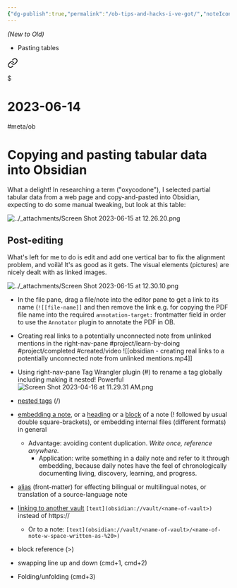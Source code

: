```yaml
---
{"dg-publish":true,"permalink":"/ob-tips-and-hacks-i-ve-got/","noteIcon":"2","created":"","updated":""}
---
```


*(New to Old)*

- Pasting tables


<div class="transclusion internal-embed is-loaded"><a class="markdown-embed-link" href="/10-dailynotes/2023-06-14/" aria-label="Open link"><svg xmlns="http://www.w3.org/2000/svg" width="24" height="24" viewBox="0 0 24 24" fill="none" stroke="currentColor" stroke-width="2" stroke-linecap="round" stroke-linejoin="round" class="svg-icon lucide-link"><path d="M10 13a5 5 0 0 0 7.54.54l3-3a5 5 0 0 0-7.07-7.07l-1.72 1.71"></path><path d="M14 11a5 5 0 0 0-7.54-.54l-3 3a5 5 0 0 0 7.07 7.07l1.71-1.71"></path></svg></a><div class="markdown-embed">

$<div class="markdown-embed-title">

# 2023-06-14

</div>



#meta/ob 
# Copying and pasting tabular data into Obsidian

What a delight! In researching a term ("oxycodone"), I selected partial tabular data from a web page and copy-and-pasted into Obsidian, expecting to do some manual tweaking, but look at this table:

![../_attachments/Screen Shot 2023-06-15 at 12.26.20.png](/img/user/_attachments/Screen%20Shot%202023-06-15%20at%2012.26.20.png)
## Post-editing
What's left for me to do is edit and add one vertical bar to fix the alignment problem, and voilà! It's as good as it gets. The visual elements (pictures) are nicely dealt with as linked images.

![../_attachments/Screen Shot 2023-06-15 at 12.30.10.png](/img/user/_attachments/Screen%20Shot%202023-06-15%20at%2012.30.10.png)

</div></div>


- In the file pane, drag a file/note into the editor pane to get a link to its name (`![[file-name]]` and then remove the link
	  e.g. for copying the PDF file name into the required `annotation-target:` frontmatter field in order to use the `Annotator` plugin to annotate the PDF in OB.
	  
- Creating real links to a potentially unconnected note from unlinked mentions in the right-nav-pane
#project/learn-by-doing 
#project/completed 
#created/video
![[obsidian - creating real links to a potentially unconnected note from unlinked mentions.mp4]]

- Using right-nav-pane Tag Wrangler plugin (#) to rename a tag globally including making it nested! Powerful
![Screen Shot 2023-04-16 at 11.29.31 AM.png](/img/user/_attachments/Screen%20Shot%202023-04-16%20at%2011.29.31%20AM.png)

- [nested tags](https://help.obsidian.md/Editing+and+formatting/Tags#Nested+tags) (/)
- [embedding a note](https://help.obsidian.md/Linking+notes+and+files/Embedding+files), or a [heading](https://help.obsidian.md/Linking+notes+and+files/Internal+links#Link+to+a+heading+in+a+note) or a [block](https://help.obsidian.md/Linking+notes+and+files/Internal+links#Link+to+a+block+in+a+note) of a note (! followed by usual double square-brackets), or embedding internal files (different formats) in general
	- Advantage: avoiding content duplication. *Write once, reference anywhere.*
		- Application: write something in a daily note and refer to it through embedding, because daily notes have the feel of chronologically documenting living, discovery, learning, and progress.
- [alias](https://help.obsidian.md/Linking+notes+and+files/Aliases) (front-matter) for effecting bilingual or multilingual notes, or translation of a source-language note
- [linking to another vault](https://forum.obsidian.md/t/is-there-a-way-to-quickly-link-to-another-vault/20652) `[text](obsidian://vault/<name-of-vault>)` instead of https://
	- Or to a note: `[text](obsidian://vault/<name-of-vault>/<name-of-note-w-space-written-as-%20>)`
- block reference (>)
- swapping line up and down (cmd+1, cmd+2)
- Folding/unfolding (cmd+3)
